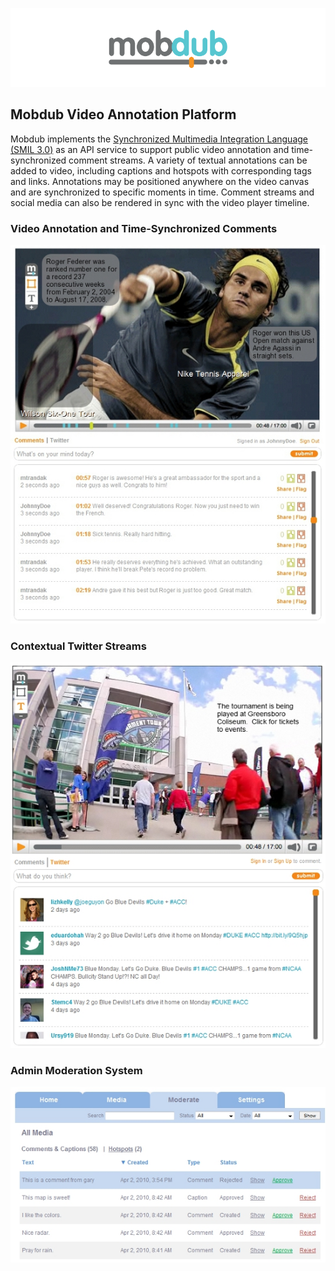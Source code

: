 ![Mobdub Logo](logo.png)

## Mobdub Video Annotation Platform

Mobdub implements the [Synchronized Multimedia Integration Language (SMIL 3.0)](https://www.w3.org/TR/REC-smil/smil30.html) as an API service to support public video annotation and time-synchronized comment streams. A variety of textual annotations can be added to video, including captions and hotspots with corresponding tags and links. Annotations may be positioned anywhere on the video canvas and are synchronized to specific moments in time. Comment streams and social media can also be rendered in sync with the video player timeline.

### Video Annotation and Time-Synchronized Comments
![Video Annotation and Time-Synchronized Comments](public/images/platform_comments.jpg)

### Contextual Twitter Streams
![Contextual Twitter Streams](public/images/platform_twitter.jpg)

### Admin Moderation System
![Admin Moderation System](public/images/platform_moderate.jpg)